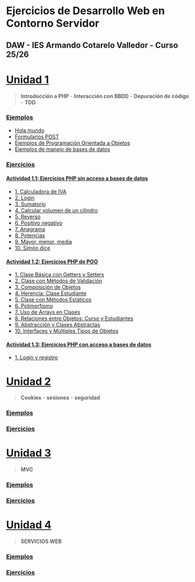 # Ejercicios de Desarrollo Web en Contorno Servidor
## DAW - IES Armando Cotarelo Valledor - Curso 25/26
# [Unidad 1](UD1)
 > **Introducción a PHP** - **Interacción con BBDD** - **Depuración de código** - **TDD**
 
### [Ejemplos](UD1/Ejemplos)
* [Hola mundo](UD1/Ejemplos/hola_mundo.php)
* [Formularios POST](UD1/Ejemplos/formulario.php)
* [Ejemplos de Programación Orientada a Objetos](UD1/Ejemplos/poo)
* [Ejemplos de manejo de bases de datos](UD1/Ejemplos/bbdd)

### [Ejercicios](UD1/Ejercicios)
#### [Actividad 1.1: Ejercicios PHP sin acceso a bases de datos](UD1/Ejercicios/1_1)
* [1. Calculadora de IVA](UD1/Ejercicios/1_1/e01.php)
* [2. Login](UD1/Ejercicios/1_1/e02.php)
* [3. Sumatorio](UD1/Ejercicios/1_1/e03.php)
* [4. Calcular volumen de un cilindro](UD1/Ejercicios/1_1/e04.php)
* [5. Reverso](UD1/Ejercicios/1_1/e05.php)
* [6. Positivo negativo](UD1/Ejercicios/1_1/e06.php)
* [7. Anagrama](UD1/Ejercicios/1_1/e07.php)
* [8. Potencias](UD1/Ejercicios/1_1/e08.php)
* [9. Mayor, menor, media](UD1/Ejercicios/1_1/e09.php)
* [10. Simón dice](UD1/Ejercicios/1_1/e10.php)

#### [Actividad 1.2: Ejercicios PHP de POO](UD1/Ejercicios/1_2)
* [1. Clase Básica con Getters y Setters](UD1/Ejercicios/1_2/e01.php)
* [2. Clase con Métodos de Validación](UD1/Ejercicios/1_2/e02.php)
* [3. Composición de Objetos](UD1/Ejercicios/1_2/e03.php)
* [4. Herencia: Clase Estudiante](UD1/Ejercicios/1_2/e04.php)
* [5. Clase con Métodos Estáticos](UD1/Ejercicios/1_2/e05.php)
* [6. Polimorfismo](UD1/Ejercicios/1_2/e06.php)
* [7. Uso de Arrays en Clases](UD1/Ejercicios/1_2/e07.php)
* [8. Relaciones entre Objetos: Curso y Estudiantes](UD1/Ejercicios/1_2/e08.php)
* [9. Abstracción y Clases Abstractas](UD1/Ejercicios/1_2/e09.php)
* [10. Interfaces y Múltiples Tipos de Objetos](UD1/Ejercicios/1_2/e10.php)

#### [Actividad 1.3: Ejercicios PHP con acceso a bases de datos](UD1/Ejercicios/1_3)
* [1. Login y registro](UD1/Ejercicios/1_3/1_3_1/login.php)

# [Unidad 2](UD2)
 > **Cookies** - **sesiones** - **seguridad**
 
### [Ejemplos](UD2/Ejemplos)


### [Ejercicios](UD2/Ejercicios)


# [Unidad 3](UD3)
 > **MVC**
 
### [Ejemplos](UD3/Ejemplos)


### [Ejercicios](UD3/Ejercicios)


# [Unidad 4](UD4)
 > **SERVICIOS WEB**
 
### [Ejemplos](UD4/Ejemplos)

### [Ejercicios](UD4/Ejercicios)
